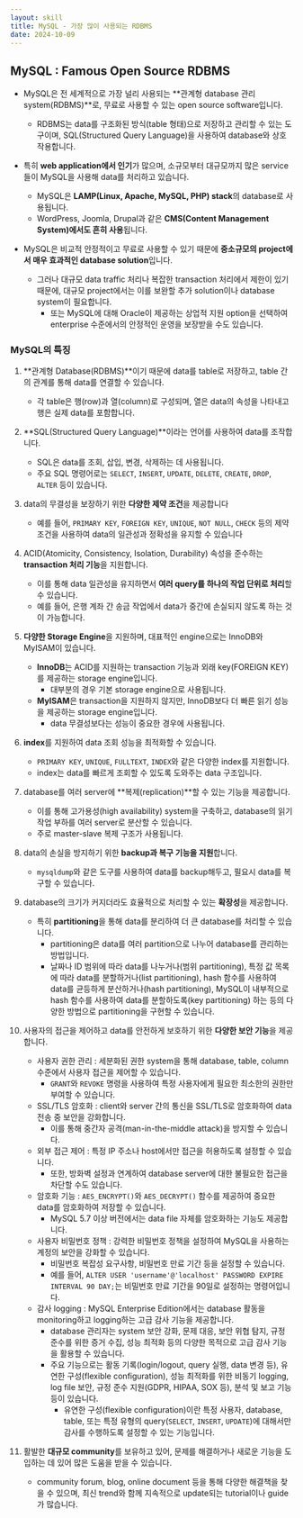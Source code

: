 ```yaml
---
layout: skill
title: MySQL - 가장 많이 사용되는 RDBMS
date: 2024-10-09
---
```





## MySQL : Famous Open Source RDBMS

- MySQL은 전 세계적으로 가장 널리 사용되는 **관계형 database 관리 system(RDBMS)**로, 무료로 사용할 수 있는 open source software입니다.
    - RDBMS는 data를 구조화된 방식(table 형태)으로 저장하고 관리할 수 있는 도구이며, SQL(Structured Query Language)을 사용하여 database와 상호작용합니다.

- 특히 **web application에서 인기**가 많으며, 소규모부터 대규모까지 많은 service들이 MySQL을 사용해 data를 처리하고 있습니다.
    - MySQL은 **LAMP(Linux, Apache, MySQL, PHP) stack**의 database로 사용됩니다.
    - WordPress, Joomla, Drupal과 같은 **CMS(Content Management System)에서도 흔히 사용**됩니다.

- MySQL은 비교적 안정적이고 무료로 사용할 수 있기 때문에 **중소규모의 project에서 매우 효과적인 database solution**입니다.
    - 그러나 대규모 data traffic 처리나 복잡한 transaction 처리에서 제한이 있기 때문에, 대규모 project에서는 이를 보완할 추가 solution이나 database system이 필요합니다.
        - 또는 MySQL에 대해 Oracle이 제공하는 상업적 지원 option을 선택하여 enterprise 수준에서의 안정적인 운영을 보장받을 수도 있습니다.


### MySQL의 특징

1. **관계형 Database(RDBMS)**이기 때문에 data를 table로 저장하고, table 간의 관계를 통해 data를 연결할 수 있습니다.
    - 각 table은 행(row)과 열(column)로 구성되며, 열은 data의 속성을 나타내고 행은 실제 data를 포함합니다.

2. **SQL(Structured Query Language)**이라는 언어를 사용하여 data를 조작합니다.
    - SQL은 data를 조회, 삽입, 변경, 삭제하는 데 사용됩니다.
    - 주요 SQL 명령어로는 `SELECT`, `INSERT`, `UPDATE`, `DELETE`, `CREATE`, `DROP`, `ALTER` 등이 있습니다.

3. data의 무결성을 보장하기 위한 **다양한 제약 조건**을 제공합니다
    - 예를 들어, `PRIMARY KEY`, `FOREIGN KEY`, `UNIQUE`, `NOT NULL`, `CHECK` 등의 제약 조건을 사용하여 data의 일관성과 정확성을 유지할 수 있습니다

4. ACID(Atomicity, Consistency, Isolation, Durability) 속성을 준수하는 **transaction 처리 기능**을 지원합니다.
    - 이를 통해 data 일관성을 유지하면서 **여러 query를 하나의 작업 단위로 처리**할 수 있습니다.
    - 예를 들어, 은행 계좌 간 송금 작업에서 data가 중간에 손실되지 않도록 하는 것이 가능합니다.

5. **다양한 Storage Engine**을 지원하며, 대표적인 engine으로는 InnoDB와 MyISAM이 있습니다.
    - **InnoDB**는 ACID를 지원하는 transaction 기능과 외래 key(FOREIGN KEY)를 제공하는 storage engine입니다.
        - 대부분의 경우 기본 storage engine으로 사용됩니다.
    - **MyISAM**은 transaction을 지원하지 않지만, InnoDB보다 더 빠른 읽기 성능을 제공하는 storage engine입니다.
        - data 무결성보다는 성능이 중요한 경우에 사용됩니다.

6. **index**를 지원하여 data 조회 성능을 최적화할 수 있습니다.
    - `PRIMARY KEY`, `UNIQUE`, `FULLTEXT`, `INDEX`와 같은 다양한 index를 지원합니다.
    - index는 data를 빠르게 조회할 수 있도록 도와주는 data 구조입니다.

7. database를 여러 server에 **복제(replication)**할 수 있는 기능을 제공합니다.
    - 이를 통해 고가용성(high availability) system을 구축하고, database의 읽기 작업 부하를 여러 server로 분산할 수 있습니다.
    - 주로 master-slave 복제 구조가 사용됩니다.

8. data의 손실을 방지하기 위한 **backup과 복구 기능을 지원**합니다.
    - `mysqldump`와 같은 도구를 사용하여 data를 backup해두고, 필요시 data를 복구할 수 있습니다.

9. database의 크기가 커지더라도 효율적으로 처리할 수 있는 **확장성**을 제공합니다.
    - 특히 **partitioning**을 통해 data를 분리하여 더 큰 database를 처리할 수 있습니다.
        - partitioning은 data를 여러 partition으로 나누어 database를 관리하는 방법입니다.
        - 날짜나 ID 범위에 따라 data를 나누거나(범위 partitioning), 특정 값 목록에 따라 data를 분할하거나(list partitioning), hash 함수를 사용하여 data를 균등하게 분산하거나(hash partitioning), MySQL이 내부적으로 hash 함수를 사용하여 data를 분할하도록(key partitioning) 하는 등의 다양한 방법으로 partitioning을 구현할 수 있습니다.

10. 사용자의 접근을 제어하고 data를 안전하게 보호하기 위한 **다양한 보안 기능**을 제공합니다.
    - 사용자 권한 관리 : 세분화된 권한 system을 통해 database, table, column 수준에서 사용자 접근을 제어할 수 있습니다.
        - `GRANT`와 `REVOKE` 명령을 사용하여 특정 사용자에게 필요한 최소한의 권한만 부여할 수 있습니다.
    - SSL/TLS 암호화 : client와 server 간의 통신을 SSL/TLS로 암호화하여 data 전송 중 보안을 강화합니다.
        - 이를 통해 중간자 공격(man-in-the-middle attack)을 방지할 수 있습니다.
    - 외부 접근 제어 : 특정 IP 주소나 host에서만 접근을 허용하도록 설정할 수 있습니다.
        - 또한, 방화벽 설정과 연계하여 database server에 대한 불필요한 접근을 차단할 수도 있습니다.
    - 암호화 기능 : `AES_ENCRYPT()`와 `AES_DECRYPT()` 함수를 제공하여 중요한 data를 암호화하여 저장할 수 있습니다.
        - MySQL 5.7 이상 버전에서는 data file 자체를 암호화하는 기능도 제공합니다.
    - 사용자 비밀번호 정책 : 강력한 비밀번호 정책을 설정하여 MySQL을 사용하는 계정의 보안을 강화할 수 있습니다.
        - 비밀번호 복잡성 요구사항, 비밀번호 만료 기간 등을 설정할 수 있습니다.
        - 예를 들어, `ALTER USER 'username'@'localhost' PASSWORD EXPIRE INTERVAL 90 DAY;`는 비밀번호 만료 기간을 90일로 설정하는 명령어입니다.
    - 감사 logging : MySQL Enterprise Edition에서는 database 활동을 monitoring하고 logging하는 고급 감사 기능을 제공합니다.
        - database 관리자는 system 보안 강화, 문제 대응, 보안 위협 탐지, 규정 준수를 위한 증거 수집, 성능 최적화 등의 다양한 목적으로 고급 감사 기능을 활용할 수 있습니다.
        - 주요 기능으로는 활동 기록(login/logout, query 실행, data 변경 등), 유연한 구성(flexible configuration), 성능 최적화를 위한 비동기 logging, log file 보안, 규정 준수 지원(GDPR, HIPAA, SOX 등), 분석 및 보고 기능 등이 있습니다.
            - 유연한 구성(flexible configuration)이란 특정 사용자, database, table, 또는 특정 유형의 query(`SELECT`, `INSERT`, `UPDATE`)에 대해서만 감사를 수행하도록 설정할 수 있는 기능입니다.

11. 활발한 **대규모 community**를 보유하고 있어, 문제를 해결하거나 새로운 기능을 도입하는 데 있어 많은 도움을 받을 수 있습니다.
    - community forum, blog, online document 등을 통해 다양한 해결책을 찾을 수 있으며, 최신 trend와 함께 지속적으로 update되는 tutorial이나 guide가 많습니다.
